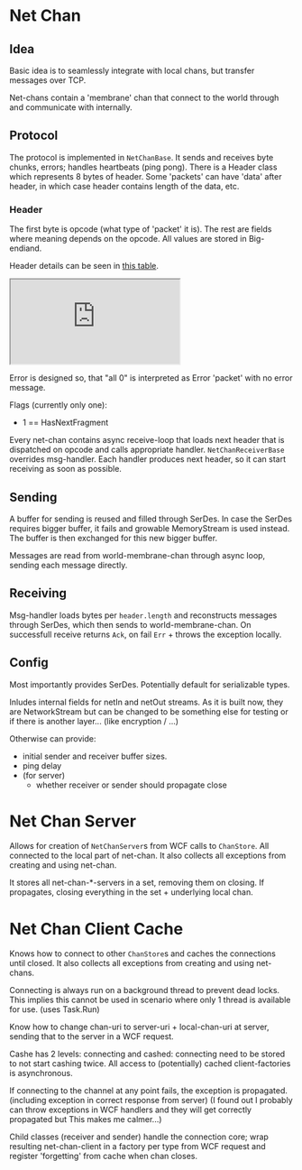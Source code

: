 # Net Chan

## Idea
Basic idea is to seamlessly integrate with local chans, but transfer messages over TCP.

Net-chans contain a 'membrane' chan that connect to the world through and communicate with internally.

## Protocol
The protocol is implemented in `NetChanBase`. It sends and receives byte chunks, errors; handles heartbeats (ping pong).
There is a Header class which represents 8 bytes of header. Some 'packets' can have 'data' after header, in which case header contains length of the data, etc.

### Header
The first byte is opcode (what type of 'packet' it is).
The rest are fields where meaning depends on the opcode.
All values are stored in Big-endiand.

Header details can be seen in [this table](https://docs.google.com/spreadsheets/d/194xfTzefP4BBAmkpHFahmH3JwOByksx5H1uvVMoljtk/pubhtml?gid=0&single=true).
<iframe src="https://docs.google.com/spreadsheets/d/194xfTzefP4BBAmkpHFahmH3JwOByksx5H1uvVMoljtk/pubhtml?gid=0&amp;single=true&amp;widget=true&amp;headers=false">
</iframe>

Error is designed so, that "all 0" is interpreted as Error 'packet' with no error message.

Flags (currently only one):
- 1 == HasNextFragment

Every net-chan contains async receive-loop that loads next header that is dispatched on opcode and calls appropriate handler.
`NetChanReceiverBase` overrides msg-handler.
Each handler produces next header, so it can start receiving as soon as possible.

## Sending

A buffer for sending is reused and filled through SerDes.
In case the SerDes requires bigger buffer, it fails and growable MemoryStream is used instead.
The buffer is then exchanged for this new bigger buffer.

Messages are read from world-membrane-chan through async loop, sending each message directly.

## Receiving

Msg-handler loads bytes per `header.length` and reconstructs messages through SerDes, which then sends to world-membrane-chan.
On successfull receive returns `Ack`, on fail `Err` + throws the exception locally.

## Config
Most importantly provides SerDes. Potentially default for serializable types.

Inludes internal fields for netIn and netOut streams. As it is built now, they are NetworkStream but can be changed to be something else for testing or if there is another layer... (like encryption / ...)

Otherwise can provide:
- initial sender and receiver buffer sizes.
- ping delay
- (for server)
    - whether receiver or sender should propagate close

# Net Chan Server
Allows for creation of `NetChanServer`s from WCF calls to `ChanStore`.
All connected to the local part of net-chan.
It also collects all exceptions from creating and using net-chan.

It stores all net-chan-*-servers in a set, removing them on closing. If propagates, closing everything in the set + underlying local chan.


# Net Chan Client Cache
Knows how to connect to other `ChanStore`s and caches the connections until closed.
It also collects all exceptions from creating and using net-chans.

Connecting is always run on a background thread to prevent dead locks. This implies this cannot be used in scenario where only 1 thread is available for use. (uses Task.Run)

Know how to change chan-uri to server-uri + local-chan-uri at server, sending that to the server in a WCF request.

Cashe has 2 levels: connecting and cashed: connecting need to be stored to not start cashing twice. All access to (potentially) cached client-factories is asynchronous.

If connecting to the channel at any point fails, the exception is propagated. (including exception in correct response from server)
(I found out I probably can throw exceptions in WCF handlers and they will get correctly propagated but This makes me calmer...)

Child classes (receiver and sender) handle the connection core; wrap resulting net-chan-client in a factory per type from WCF request and register 'forgetting' from cache when chan closes.


